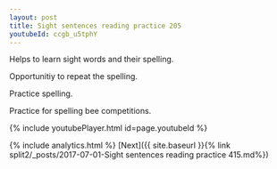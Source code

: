 ```yaml
---
layout: post
title: Sight sentences reading practice 205
youtubeId: ccgb_u5tphY
---
```

 
 
Helps to learn sight words and their spelling.

Opportunitiy to repeat the spelling. 

Practice spelling. 
 
Practice for spelling bee competitions. 
 
{% include youtubePlayer.html id=page.youtubeId %}
 
 
{% include analytics.html %} 
[Next]({{ site.baseurl }}{% link  split2/_posts/2017-07-01-Sight sentences reading practice 415.md%})
 
